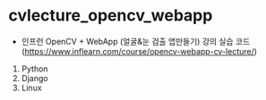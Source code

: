 # cvlecture_opencv_webapp

- 인프런 OpenCV + WebApp (얼굴&눈 검출 앱만들기) 강의 실습 코드
(https://www.inflearn.com/course/opencv-webapp-cv-lecture/)

1. Python
2. Django
3. Linux
